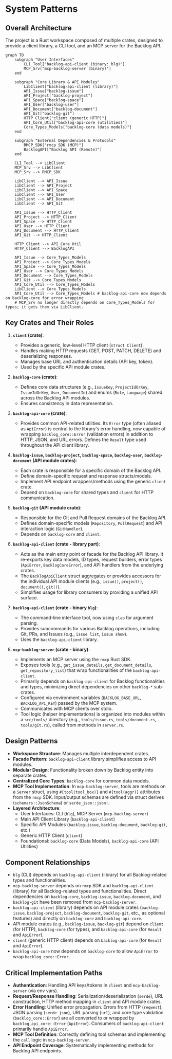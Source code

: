 # System Patterns

## Overall Architecture
The project is a Rust workspace composed of multiple crates, designed to provide a client library, a CLI tool, and an MCP server for the Backlog API.

```mermaid
graph TD
    subgraph "User Interfaces"
        CLI_Tool["backlog-api-client (binary: blg)"]
        MCP_Srv["mcp-backlog-server (binary)"]
    end

    subgraph "Core Library & API Modules"
        LibClient["backlog-api-client (library)"]
        API_Issue["backlog-issue"]
        API_Project["backlog-project"]
        API_Space["backlog-space"]
        API_User["backlog-user"]
        API_Document["backlog-document"]
        API_Git["backlog-git"]
        HTTP_Client["client (generic HTTP)"]
        API_Core_Util["backlog-api-core (utilities)"]
        Core_Types_Models["backlog-core (data models)"]
    end

    subgraph "External Dependencies & Protocols"
        RMCP_SDK["rmcp SDK (MCP)"]
        BacklogAPI["Backlog API (Remote)"]
    end

    CLI_Tool --> LibClient
    MCP_Srv --> LibClient
    MCP_Srv --> RMCP_SDK

    LibClient --> API_Issue
    LibClient --> API_Project
    LibClient --> API_Space
    LibClient --> API_User
    LibClient --> API_Document
    LibClient --> API_Git

    API_Issue --> HTTP_Client
    API_Project --> HTTP_Client
    API_Space --> HTTP_Client
    API_User --> HTTP_Client
    API_Document --> HTTP_Client
    API_Git --> HTTP_Client

    HTTP_Client --> API_Core_Util
    HTTP_Client --> BacklogAPI

    API_Issue --> Core_Types_Models
    API_Project --> Core_Types_Models
    API_Space --> Core_Types_Models
    API_User --> Core_Types_Models
    API_Document --> Core_Types_Models
    API_Git --> Core_Types_Models
    API_Core_Util --> Core_Types_Models
    LibClient --> Core_Types_Models
    API_Core_Util --> Core_Types_Models # backlog-api-core now depends on backlog-core for error wrapping
    # MCP_Srv no longer directly depends on Core_Types_Models for types; it gets them via LibClient.
```

## Key Crates and Their Roles

1.  **`client` (crate)**:
    *   Provides a generic, low-level HTTP client (`struct Client`).
    *   Handles making HTTP requests (GET, POST, PATCH, DELETE) and deserializing responses.
    *   Manages base URL and authentication details (API key, token).
    *   Used by the specific API module crates.

2.  **`backlog-core` (crate)**:
    *   Defines core data structures (e.g., `IssueKey`, `ProjectIdOrKey`, `IssueIdOrKey`, `User`, `DocumentId`) and enums (`Role`, `Language`) shared across the Backlog API modules.
    *   Ensures consistency in data representation.

3.  **`backlog-api-core` (crate)**:
    *   Provides common API-related utilities. Its `Error` type (often aliased as `ApiError`) is central to the library's error handling, now capable of wrapping `backlog_core::Error` (validation errors) in addition to HTTP, JSON, and URL errors. Defines the `Result` type used throughout the API client library.

4.  **`backlog-issue`, `backlog-project`, `backlog-space`, `backlog-user`, `backlog-document` (API module crates)**:
    *   Each crate is responsible for a specific domain of the Backlog API.
    *   Define domain-specific request and response structs/models.
    *   Implement API endpoint wrappers/methods using the generic `client` crate.
    *   Depend on `backlog-core` for shared types and `client` for HTTP communication.

5.  **`backlog-git` (API module crate)**:
    *   Responsible for the Git and Pull Request domains of the Backlog API.
    *   Defines domain-specific models (`Repository`, `PullRequest`) and API interaction logic (`GitHandler`).
    *   Depends on `backlog-core` and `client`.

6.  **`backlog-api-client` (crate - library part)**:
    *   Acts as the main entry point or facade for the Backlog API library. It re-exports key data models, ID types, request builders, error types (`ApiError`, `BacklogCoreError`), and API handlers from the underlying crates.
    *   The `BacklogApiClient` struct aggregates or provides accessors for the individual API module clients (e.g., `issue()`, `project()`, `document()`, `git()`).
    *   Simplifies usage for library consumers by providing a unified API surface.

7.  **`backlog-api-client` (crate - binary `blg`)**:
    *   The command-line interface tool, now using `clap` for argument parsing.
    *   Provides subcommands for various Backlog operations, including Git, PRs, and Issues (e.g., `issue list`, `issue show`).
    *   Uses the `backlog-api-client` library.

8.  **`mcp-backlog-server` (crate - binary)**:
    *   Implements an MCP server using the `rmcp` Rust SDK.
    *   Exposes tools (e.g., `get_issue_details`, `get_document_details`, `get_repository_list`) that wrap functionalities of the `backlog-api-client`.
    *   Primarily depends on `backlog-api-client` for Backlog functionalities and types, minimizing direct dependencies on other `backlog-*` sub-crates.
    *   Configured via environment variables (`BACKLOG_BASE_URL`, `BACKLOG_API_KEY`) passed by the MCP system.
    *   Communicates with MCP clients over stdio.
    *   Tool logic (helper implementations) is organized into modules within a `src/tools/` directory (e.g., `tools/issue.rs`, `tools/document.rs`, `tools/git.rs`), called from methods in `server.rs`.

## Design Patterns
-   **Workspace Structure**: Manages multiple interdependent crates.
-   **Facade Pattern**: `backlog-api-client` library simplifies access to API modules.
-   **Modular Design**: Functionality broken down by Backlog entity into separate crates.
-   **Centralized Core Types**: `backlog-core` for common data models.
-   **MCP Tool Implementation**: In `mcp-backlog-server`, tools are methods on a `Server` struct, using `#[tool(tool_box)]` and `#[tool(aggr)]` attributes from the `rmcp` SDK. Input/output schemas are defined via struct derives (`schemars::JsonSchema`) or `serde_json::json!`.
-   **Layered Architecture**:
    -   User Interfaces: CLI (`blg`), MCP Server (`mcp-backlog-server`)
    -   Main API Client Library (`backlog-api-client`)
    -   Specific API Modules (`backlog-issue`, `backlog-document`, `backlog-git`, etc.)
    -   Generic HTTP Client (`client`)
    -   Foundational: `backlog-core` (Data Models), `backlog-api-core` (API Utilities)

## Component Relationships
-   `blg` (CLI) depends on `backlog-api-client` (library) for all Backlog-related types and functionalities.
-   `mcp-backlog-server` depends on `rmcp` SDK and `backlog-api-client` (library) for all Backlog-related types and functionalities. Direct dependencies on `backlog-core`, `backlog-issue`, `backlog-document`, and `backlog-git` have been removed from `mcp-backlog-server`.
-   `backlog-api-client` (library) depends on API module crates (`backlog-issue`, `backlog-project`, `backlog-document`, `backlog-git`, etc., as optional features) and directly on `backlog-core` and `backlog-api-core`.
-   API module crates (e.g., `backlog-issue`, `backlog-git`) depend on `client` (for HTTP), `backlog-core` (for types), and `backlog-api-core` (for `Result` and `ApiError`).
-   `client` (generic HTTP client) depends on `backlog-api-core` (for `Result` and `ApiError`).
-   `backlog-api-core` now depends on `backlog-core` to allow `ApiError` to wrap `backlog_core::Error`.

## Critical Implementation Paths
-   **Authentication**: Handling API keys/tokens in `client` and `mcp-backlog-server` (via env vars).
-   **Request/Response Handling**: Serialization/deserialization (`serde`), URL construction, HTTP method mapping in `client` and API module crates.
-   **Error Handling**: Unified error propagation. Errors from HTTP (`reqwest`), JSON parsing (`serde_json`), URL parsing (`url`), and core type validation (`backlog_core::Error`) are all converted to or wrapped by `backlog_api_core::Error` (`ApiError`). Consumers of `backlog-api-client` primarily handle `ApiError`.
-   **MCP Tool Definition**: Correctly defining tool schemas and implementing the `call` logic in `mcp-backlog-server`.
-   **API Endpoint Coverage**: Systematically implementing methods for Backlog API endpoints.
